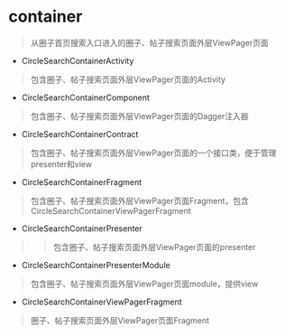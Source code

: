 # container
> 从圈子首页搜索入口进入的圈子、帖子搜索页面外层ViewPager页面

- CircleSearchContainerActivity
> 包含圈子、帖子搜索页面外层ViewPager页面的Activity

- CircleSearchContainerComponent
> 包含圈子、帖子搜索页面外层ViewPager页面的Dagger注入器

- CircleSearchContainerContract
> 包含圈子、帖子搜索页面外层ViewPager页面的一个接口类，便于管理presenter和view

- CircleSearchContainerFragment
> 包含圈子、帖子搜索页面外层ViewPager页面Fragment，包含CircleSearchContainerViewPagerFragment

- CircleSearchContainerPresenter
> > 包含圈子、帖子搜索页面外层ViewPager页面的presenter

- CircleSearchContainerPresenterModule
> 包含圈子、帖子搜索页面外层ViewPager页面module，提供view 

- CircleSearchContainerViewPagerFragment
> 圈子、帖子搜索页面外层ViewPager页面Fragment


